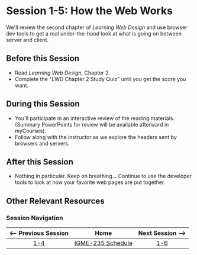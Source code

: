 # Session 1-5: How the Web Works

We'll review the second chapter of *Learning Web Design* and use browser dev tools to get a real under-the-hood look at what is going on between server and client.

## Before this Session
- Read *Learning Web Design*, Chapter 2.
- Complete the "LWD Chapter 2 Study Quiz" until you get the score you want.

## During this Session
- You'll participate in an interactive review of the reading materials.  (Summary PowerPoints for review will be available afterward in myCourses).
- Follow along with the instructor as we explore the headers sent by browsers and servers.

## After this Session
- Nothing in particular.  Keep on breathing... Continue to use the developer tools to look at how your favorite web pages are put together.

## Other Relevant Resources

### Session Navigation

| <-- Previous Session |               Home                  | Next Session --> |
|:--------------------:|:-----------------------------------:|:----------------:|
|  [1-4](1-4.md)       | [IGME-235 Schedule](../schedule.md) |   [1-6](1-6.md)  |
